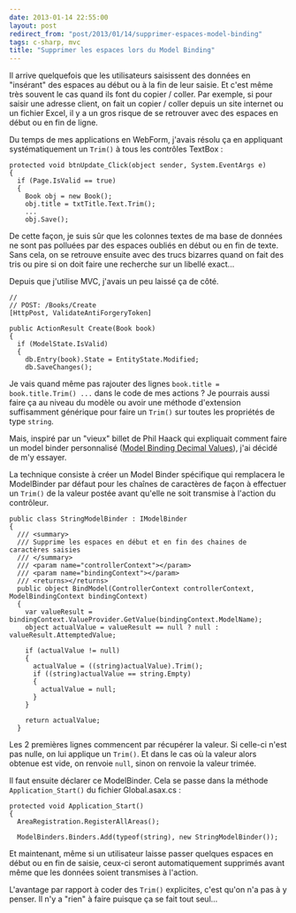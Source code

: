 ```yaml
---
date: 2013-01-14 22:55:00
layout: post
redirect_from: "post/2013/01/14/supprimer-espaces-model-binding"
tags: c-sharp, mvc
title: "Supprimer les espaces lors du Model Binding"
---
```


Il arrive quelquefois que les utilisateurs saisissent des données en
"insérant" des espaces au début ou à la fin de leur saisie. Et c'est même très
souvent le cas quand ils font du copier / coller. Par exemple, si pour saisir
une adresse client, on fait un copier / coller depuis un site internet ou un
fichier Excel, il y a un gros risque de se retrouver avec des espaces en début
ou en fin de ligne.

Du temps de mes applications en WebForm, j'avais résolu ça en appliquant
systématiquement un `Trim()` à tous les contrôles TextBox :

```
protected void btnUpdate_Click(object sender, System.EventArgs e)
{
  if (Page.IsValid == true)
  {
    Book obj = new Book();
    obj.title = txtTitle.Text.Trim();
    ...
    obj.Save();
```

De cette façon, je suis sûr que les colonnes textes de ma base de données ne
sont pas polluées par des espaces oubliés en début ou en fin de texte. Sans
cela, on se retrouve ensuite avec des trucs bizarres quand on fait des tris ou
pire si on doit faire une recherche sur un libellé exact...

Depuis que j'utilise MVC, j'avais un peu laissé ça de côté.

```
//
// POST: /Books/Create
[HttpPost, ValidateAntiForgeryToken]

public ActionResult Create(Book book)
{
  if (ModelState.IsValid)
  {
    db.Entry(book).State = EntityState.Modified;
    db.SaveChanges();
```

Je vais quand même pas rajouter des lignes `book.title =
book.title.Trim() ...` dans le code de mes actions ? Je pourrais
aussi faire ça au niveau du modèle ou avoir une méthode d'extension
suffisamment générique pour faire un `Trim()` sur toutes les
propriétés de type `string`.

Mais, inspiré par un "vieux" billet de Phil Haack qui expliquait comment
faire un model binder personnalisé ([Model Binding Decimal Values](http://haacked.com/archive/2011/03/19/fixing-binding-to-decimals.aspx)), j'ai décidé de m'y
essayer.

La technique consiste à créer un Model Binder spécifique qui remplacera le
ModelBinder par défaut pour les chaînes de caractères de façon à effectuer un
`Trim()` de la valeur postée avant qu'elle ne soit transmise à
l'action du contrôleur.

```
public class StringModelBinder : IModelBinder
{
  /// <summary>
  /// Supprime les espaces en début et en fin des chaines de caractères saisies
  /// </summary>
  /// <param name="controllerContext"></param>
  /// <param name="bindingContext"></param>
  /// <returns></returns>
  public object BindModel(ControllerContext controllerContext, ModelBindingContext bindingContext)
  {
    var valueResult = bindingContext.ValueProvider.GetValue(bindingContext.ModelName);
    object actualValue = valueResult == null ? null : valueResult.AttemptedValue;

    if (actualValue != null)
    {
      actualValue = ((string)actualValue).Trim();
      if ((string)actualValue == string.Empty)
      {
        actualValue = null;
      }
    }

    return actualValue;
  }
```

Les 2 premières lignes commencent par récupérer la valeur. Si celle-ci n'est
pas nulle, on lui applique un `Trim()`. Et dans le cas où la valeur
alors obtenue est vide, on renvoie `null`, sinon on renvoie la
valeur trimée.

Il faut ensuite déclarer ce ModelBinder. Cela se passe dans la méthode
`Application_Start()` du fichier Global.asax.cs :

```
protected void Application_Start()
{
  AreaRegistration.RegisterAllAreas();

  ModelBinders.Binders.Add(typeof(string), new StringModelBinder());
```

Et maintenant, même si un utilisateur laisse passer quelques espaces en
début ou en fin de saisie, ceux-ci seront automatiquement supprimés avant même
que les données soient transmises à l'action.

L'avantage par rapport à coder des `Trim()` explicites, c'est
qu'on n'a pas à y penser. Il n'y a "rien" à faire puisque ça se fait tout
seul...
